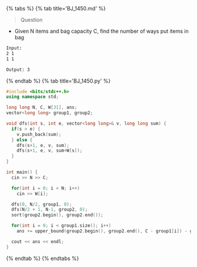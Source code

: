 {% tabs %}
{% tab title='BJ_1450.md' %}

> Question

* Given N items and bag capacity C, find the number of ways put items in bag

```txt
Input:
2 1
1 1

Output: 3
```

{% endtab %}
{% tab title='BJ_1450.py' %}

```cpp
#include <bits/stdc++.h>
using namespace std;

long long N, C, W[31], ans;
vector<long long> group1, group2;

void dfs(int s, int e, vector<long long>& v, long long sum) {
  if(s > e) {
    v.push_back(sum);
  } else {
    dfs(s+1, e, v, sum);
    dfs(s+1, e, v, sum+W[s]);
  }
}

int main() {
  cin >> N >> C;

  for(int i = 0; i < N; i++)
    cin >> W[i];

  dfs(0, N/2, group1, 0);
  dfs(N/2 + 1, N-1, group2, 0);
  sort(group2.begin(), group2.end());

  for(int i = 0; i < group1.size(); i++)
    ans += upper_bound(group2.begin(), group2.end(), C - group1[i]) - group2.begin();

  cout << ans << endl;
}
```

{% endtab %}
{% endtabs %}

